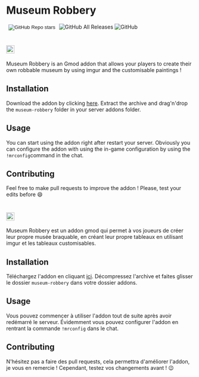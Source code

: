 # Museum Robbery 

<p align="left">
    <form action="https://github.com/pilot22/museum-robbery/star" style="display:inline;"><button style="background: none;color: inherit;border: none;"><img alt="GitHub Repo stars" src="https://img.shields.io/github/stars/pilot22/museum-robbery"></button></form>
    <img alt="GitHub All Releases" src="https://img.shields.io/github/downloads/pilot22/museum-robbery/total">
    <img alt="GitHub" src="https://img.shields.io/github/license/pilot22/museum-robbery">
</p>

# <img title="Française" alt="Française" src="https://cdn.staticaly.com/gh/hjnilsson/country-flags/master/svg/gb.svg" width="22">

Museum Robbery is an Gmod addon that allows your players to create their own robbable museum by using imgur and the customisable paintings !

## Installation

Download the addon by clicking [here](https://github.com/pilot22/museum-robbery/archive/master.zip).
Extract the archive and drag'n'drop the ``museum-robbery`` folder in your server addons folder.

## Usage

You can start using the addon right after restart your server. Obviously you can configure the addon with using the in-game configuration by using the ``!mrconfig``command in the chat.

## Contributing

Feel free to make pull requests to improve the addon ! Please, test your edits before :smile:

# <img title="Française" alt="Française" src="https://cdn.staticaly.com/gh/hjnilsson/country-flags/master/svg/fr.svg" width="22">

Museum Robbery est un addon gmod qui permet à vos joueurs de créer leur propre musée braquable, en créant leur propre tableaux en utilisant imgur et les tableaux customisables.

## Installation

Téléchargez l'addon en cliquant [ici](https://github.com/pilot22/museum-robbery/archive/master.zip).
Décompressez l'archive et faites glisser le dossier ``museum-robbery`` dans votre dossier addons.

## Usage

Vous pouvez commencer à utiliser l'addon tout de suite après avoir redémarré le serveur. Évidemment vous pouvez configurer l'addon en rentrant la commande ``!mrconfig`` dans le chat.

## Contributing

N'hésitez pas a faire des pull requests, cela permettra d'améliorer l'addon, je vous en remercie ! Cependant, testez vos changements avant ! :wink:

